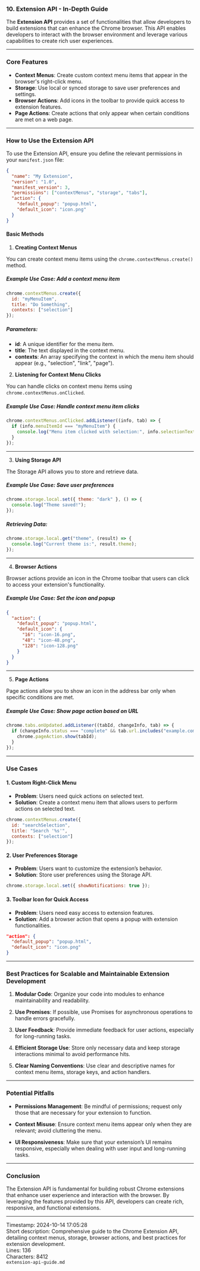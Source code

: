 ### 10. **Extension API** - In-Depth Guide

The **Extension API** provides a set of functionalities that allow developers to build extensions that can enhance the Chrome browser. This API enables developers to interact with the browser environment and leverage various capabilities to create rich user experiences.

---

### **Core Features**
- **Context Menus**: Create custom context menu items that appear in the browser's right-click menu.
- **Storage**: Use local or synced storage to save user preferences and settings.
- **Browser Actions**: Add icons in the toolbar to provide quick access to extension features.
- **Page Actions**: Create actions that only appear when certain conditions are met on a web page.

---

### **How to Use the Extension API**

To use the Extension API, ensure you define the relevant permissions in your `manifest.json` file:

```json
{
  "name": "My Extension",
  "version": "1.0",
  "manifest_version": 3,
  "permissions": ["contextMenus", "storage", "tabs"],
  "action": {
    "default_popup": "popup.html",
    "default_icon": "icon.png"
  }
}
```

#### **Basic Methods**

1. **Creating Context Menus**

You can create context menu items using the `chrome.contextMenus.create()` method.

##### **Example Use Case**: Add a context menu item
```javascript
chrome.contextMenus.create({
  id: "myMenuItem",
  title: "Do Something",
  contexts: ["selection"]
});
```

##### **Parameters**:
- **id**: A unique identifier for the menu item.
- **title**: The text displayed in the context menu.
- **contexts**: An array specifying the context in which the menu item should appear (e.g., "selection", "link", "page").

2. **Listening for Context Menu Clicks**

You can handle clicks on context menu items using `chrome.contextMenus.onClicked`.

##### **Example Use Case**: Handle context menu item clicks
```javascript
chrome.contextMenus.onClicked.addListener((info, tab) => {
  if (info.menuItemId === "myMenuItem") {
    console.log("Menu item clicked with selection:", info.selectionText);
  }
});
```

---

3. **Using Storage API**

The Storage API allows you to store and retrieve data.

##### **Example Use Case**: Save user preferences
```javascript
chrome.storage.local.set({ theme: "dark" }, () => {
  console.log("Theme saved!");
});
```

##### **Retrieving Data**:
```javascript
chrome.storage.local.get("theme", (result) => {
  console.log("Current theme is:", result.theme);
});
```

---

4. **Browser Actions**

Browser actions provide an icon in the Chrome toolbar that users can click to access your extension's functionality.

##### **Example Use Case**: Set the icon and popup
```json
{
  "action": {
    "default_popup": "popup.html",
    "default_icon": {
      "16": "icon-16.png",
      "48": "icon-48.png",
      "128": "icon-128.png"
    }
  }
}
```

---

5. **Page Actions**

Page actions allow you to show an icon in the address bar only when specific conditions are met.

##### **Example Use Case**: Show page action based on URL
```javascript
chrome.tabs.onUpdated.addListener((tabId, changeInfo, tab) => {
  if (changeInfo.status === "complete" && tab.url.includes("example.com")) {
    chrome.pageAction.show(tabId);
  }
});
```

---

### **Use Cases**

#### 1. **Custom Right-Click Menu**
- **Problem**: Users need quick actions on selected text.
- **Solution**: Create a context menu item that allows users to perform actions on selected text.

```javascript
chrome.contextMenus.create({
  id: "searchSelection",
  title: "Search '%s'",
  contexts: ["selection"]
});
```

#### 2. **User Preferences Storage**
- **Problem**: Users want to customize the extension’s behavior.
- **Solution**: Store user preferences using the Storage API.

```javascript
chrome.storage.local.set({ showNotifications: true });
```

#### 3. **Toolbar Icon for Quick Access**
- **Problem**: Users need easy access to extension features.
- **Solution**: Add a browser action that opens a popup with extension functionalities.

```json
"action": {
  "default_popup": "popup.html",
  "default_icon": "icon.png"
}
```

---

### **Best Practices for Scalable and Maintainable Extension Development**

1. **Modular Code**: Organize your code into modules to enhance maintainability and readability.

2. **Use Promises**: If possible, use Promises for asynchronous operations to handle errors gracefully.

3. **User Feedback**: Provide immediate feedback for user actions, especially for long-running tasks.

4. **Efficient Storage Use**: Store only necessary data and keep storage interactions minimal to avoid performance hits.

5. **Clear Naming Conventions**: Use clear and descriptive names for context menu items, storage keys, and action handlers.

---

### **Potential Pitfalls**

- **Permissions Management**: Be mindful of permissions; request only those that are necessary for your extension to function.

- **Context Misuse**: Ensure context menu items appear only when they are relevant; avoid cluttering the menu.

- **UI Responsiveness**: Make sure that your extension’s UI remains responsive, especially when dealing with user input and long-running tasks.

---

### **Conclusion**

The Extension API is fundamental for building robust Chrome extensions that enhance user experience and interaction with the browser. By leveraging the features provided by this API, developers can create rich, responsive, and functional extensions.

---

Timestamp: 2024-10-14 17:05:28  
Short description: Comprehensive guide to the Chrome Extension API, detailing context menus, storage, browser actions, and best practices for extension development.  
Lines: 136  
Characters: 8412  
```extension-api-guide.md```  
